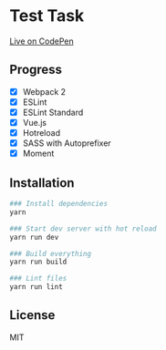 # Test Task

[Live on CodePen](https://codepen.io/razrabotal/pen/vWQVVb)

## Progress
- [X] Webpack 2
- [X] ESLint
- [X] ESLint Standard
- [X] Vue.js
- [X] Hotreload
- [X] SASS with Autoprefixer
- [X] Moment

## Installation

``` bash
### Install dependencies
yarn

### Start dev server with hot reload
yarn run dev

### Build everything
yarn run build

### Lint files
yarn run lint
```

## License
MIT
